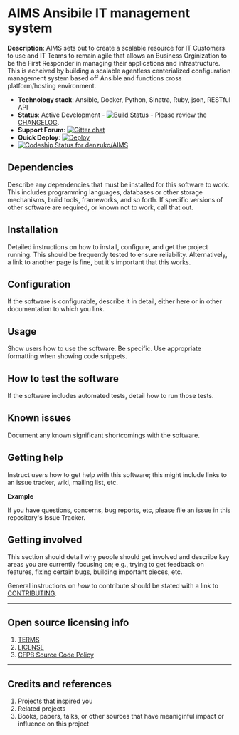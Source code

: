 # AIMS Ansibile IT management system #

**Description**: AIMS sets out to create a scalable resource for IT Customers to use and IT Teams to remain agile that allows an Business Orginization to be the First Responder in managing their applications and infrastructure. This is acheived by building a scalable agentless centerialized configuration management system based off Ansible and functions cross platform/hosting environment.

 - **Technology stack**: Ansible, Docker, Python, Sinatra, Ruby, json, RESTful API
 - **Status**: Active Development - [![Build Status](https://travis-ci.org/denzuko/AIMS.svg?branch=master)](https://travis-ci.org/denzuko/AIMS) - Please review the [CHANGELOG](CHANGELOG.md). 
 - **Support Forum**: [![Gitter chat](https://badges.gitter.im/denzuko/AIMS.png)](https://gitter.im/denzuko/AIMS)
 - **Quick Deploy**: [![Deploy](https://www.herokucdn.com/deploy/button.png)](https://heroku.com/deploy)
 - [ ![Codeship Status for denzuko/AIMS](https://codeship.com/projects/f939ac10-c5d9-0132-64b6-6a0292aa2e87/status?branch=master)](https://codeship.com/projects/74534)

## Dependencies ##

Describe any dependencies that must be installed for this software to work. 
This includes programming languages, databases or other storage mechanisms, build tools, frameworks, and so forth.
If specific versions of other software are required, or known not to work, call that out.

## Installation ##

Detailed instructions on how to install, configure, and get the project running.
This should be frequently tested to ensure reliability. Alternatively, a link to
another page is fine, but it's important that this works.

## Configuration ##

If the software is configurable, describe it in detail, either here or in other documentation to which you link.

## Usage ##

Show users how to use the software. 
Be specific. 
Use appropriate formatting when showing code snippets.

## How to test the software ##

If the software includes automated tests, detail how to run those tests.

## Known issues ##

Document any known significant shortcomings with the software.

## Getting help ##

Instruct users how to get help with this software; this might include links to an issue tracker, wiki, mailing list, etc.

**Example**

If you have questions, concerns, bug reports, etc, please file an issue in this repository's Issue Tracker.

## Getting involved ##

This section should detail why people should get involved and describe key areas you are
currently focusing on; e.g., trying to get feedback on features, fixing certain bugs, building
important pieces, etc.

General instructions on _how_ to contribute should be stated with a link to [CONTRIBUTING](CONTRIBUTING.md).


----

## Open source licensing info ##
1. [TERMS](TERMS.md)
2. [LICENSE](LICENSE)
3. [CFPB Source Code Policy](https://denzuko.github.io/source-code-policy/)


----

## Credits and references ##

1. Projects that inspired you
2. Related projects
3. Books, papers, talks, or other sources that have meaniginful impact or influence on this project 
